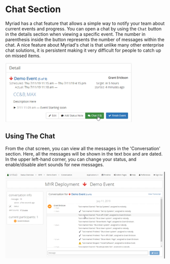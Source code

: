 # Chat Section
Myriad has a chat feature that allows a simple way to notify your team about current events and progress. You can open a chat by using the `Chat` button in the details section when viewing a specific event. The number in parenthesis inside the button represents the number of messages within the chat. A nice feature about Myriad's chat is that unlike many other enterprise chat solutions, it is persistent making it very difficult for people to catch up on missed items. 

<img src="Media/Chat-Open.png" width="400">

## Using The Chat
From the chat screen, you can view all the messages in the 'Conversation' section. Here, all the messages will be shown in the text box and are dated. In the upper left-hand corner, you can change your status, and enable/disable alert sounds for new messages.  

<img src="Media/Chat-Screen.png">
